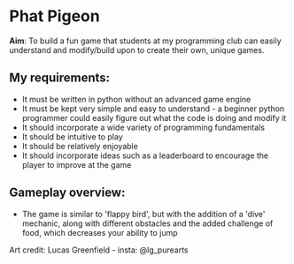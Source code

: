 # Phat Pigeon

**Aim**: To build a fun game that students at my programming club can easily understand and modify/build upon to create their own, unique games.

## My requirements:
- It must be written in python without an advanced game engine
- It must be kept very simple and easy to understand - a beginner python programmer could easily figure out what the code is doing and modify it
- It should incorporate a wide variety of programming fundamentals
- It should be intuitive to play
- It should be relatively enjoyable
- It should incorporate ideas such as a leaderboard to encourage the player to improve at the game

## Gameplay overview:
- The game is similar to 'flappy bird', but with the addition of a 'dive' mechanic, along with different obstacles and the added challenge of food, which decreases your ability to jump


Art credit: Lucas Greenfield - insta: @lg_purearts
